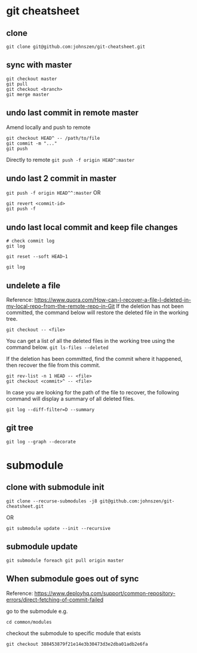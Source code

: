# git cheatsheet

## clone
`git clone git@github.com:johnszen/git-cheatsheet.git`

## sync with master
```
git checkout master
git pull
git checkout <branch>
git merge master
 ```

## undo last commit in remote master 
Amend locally and push to remote
```
git checkout HEAD^ -- /path/to/file
git commit -m "..."
git push
```

Directly to remote
`git push -f origin HEAD^:master`
## undo last 2 commit in master
`git push -f origin HEAD^^:master`
OR
```
git revert <commit-id>
git push -f
```

## undo last local commit and keep file changes
```
# check commit log
git log

git reset --soft HEAD~1

git log
```

## undelete a file
Reference: https://www.quora.com/How-can-I-recover-a-file-I-deleted-in-my-local-repo-from-the-remote-repo-in-Git
If the deletion has not been committed, the command below will restore the deleted file in the working tree.

`git checkout -- <file>`

You can get a list of all the deleted files in the working tree using the command below.
`git ls-files --deleted`

If the deletion has been committed, find the commit where it happened, then recover the file from this commit.
```
git rev-list -n 1 HEAD -- <file>
git checkout <commit>^ -- <file>
```

In case you are looking for the path of the file to recover, the following command will display a summary of all deleted files.

`git log --diff-filter=D --summary`

## git tree
`git log --graph --decorate`
 
# submodule

## clone with submodule init
`git clone --recurse-submodules -j8 git@github.com:johnszen/git-cheatsheet.git`

OR

`git submodule update --init --recursive`

## submodule update
`git submodule foreach git pull origin master`

## When submodule goes out of sync
Reference: https://www.deployhq.com/support/common-repository-errors/direct-fetching-of-commit-failed

go to the submodule e.g.

`cd common/modules`

checkout the submodule to specific module that exists

`git checkout 388453879f21e14e3b30473d3e2dba01adb2e6fa`
